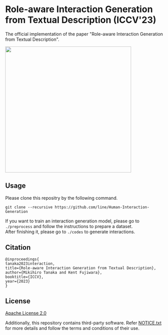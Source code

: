 # Role-aware Interaction Generation from Textual Description (ICCV'23)

The official implementation of the paper "Role-aware Interaction Generation from Textual Description".

<img src="figure/theme.gif" width="400">

## Usage

Please clone this repositry by the following command.

```
git clone --recursive https://github.com/line/Human-Interaction-Generation
```

If you want to train an interaction generation model, please go to `./preprocess` and follow the instructions to prepare a dataset.  
After finishing it, please go to `./codes` to generate interactions.

## Citation
```
@inproceedings{
tanaka2023interaction,
title={Role-aware Interaction Generation from Textual Description},
author={Mikihiro Tanaka and Kent Fujiwara},
booktitle={ICCV},
year={2023}
}
```

## License
[Apache License 2.0](LICENSE)

Additionally, this repository contains third-party software. Refer [NOTICE.txt](NOTICE.txt) for more details and follow the terms and conditions of their use.